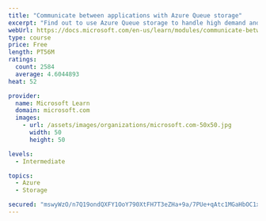 ```yaml
---
title: "Communicate between applications with Azure Queue storage"
excerpt: "Find out to use Azure Queue storage to handle high demand and improve resilience in your distributed applications."
webUrl: https://docs.microsoft.com/en-us/learn/modules/communicate-between-apps-with-azure-queue-storage/
type: course
price: Free
length: PT56M
ratings:
  count: 2584
  average: 4.6044893
heat: 52

provider:
  name: Microsoft Learn
  domain: microsoft.com
  images:
    - url: /assets/images/organizations/microsoft.com-50x50.jpg
      width: 50
      height: 50

levels:
  - Intermediate

topics:
  - Azure
  - Storage

secured: "mswyWzO/n7Q19ondQXFY1OoY790XtFH7T3eZHa+9a/7PUe+qAtc1MGaHbOC1xZRYuK5vYN+NukplUqE8DrcXVr5qi1VEPdPjPHHE0JvdcFXHtqAkNXwXxDPeJTc/mAIbanuMGRH+4U6H10OJu25AbreVAmDfhKsPmRsicIfIkoKqr+/Tb0dHlOGwWmgbk1jdmv/mmiVMHiExdXHqXLgdcei7sfNT3uGG6hMXzye2ke0gB2fEtzeXX06GLtKkReLIGN1wf2X6SuhRz28jV3c8GceU+jBBhdUSxdWrILjYyFqCuutNfmnmUBvz2oOf1SiBhbyz/QKtVafqZVGf1IBwhRUkxe0wowwLZLRN15/kjmDFtYUu84U5yvcVPLBBy2GIbONPv1tU3IlnpIDqfJHG1IcCSkr4UkdJWeyOU1oxgpg=;oJSFdtV6es/XF+pS/ZO8QA=="
---
```


